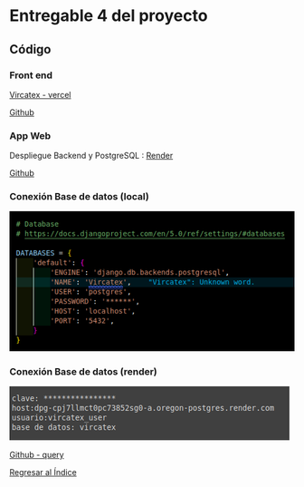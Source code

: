 # Entregable 4 del proyecto
## Código

### Front end
[Vircatex - vercel](https://sistema-web-v-9i8pz9b50-javierarteagagonzales-projects.vercel.app/acabados/lotes) 

[Github]() 


### App Web
Despliegue Backend y PostgreSQL : [Render](https://render.com/)

[Github]() 

### Conexión Base de datos (local)
![db](../Entregable%203/db.png)

### Conexión Base de datos (render)
![db](postgres-render.png)

[Github - query]() 

[Regresar al Índice](./indice.md)
